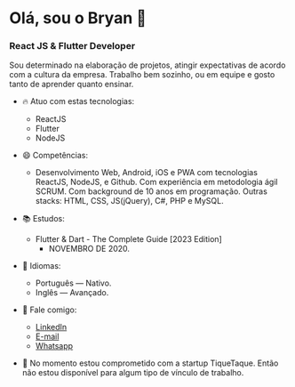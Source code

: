 # Olá, sou o Bryan 👋
### React JS & Flutter Developer

Sou determinado na elaboração de projetos,  atingir expectativas de acordo com a cultura da empresa. Trabalho bem sozinho, ou em equipe e gosto tanto de aprender quanto ensinar.

- 🔥 Atuo com estas tecnologias:
  * ReactJS
  * Flutter
  * NodeJS
  
- 😄 Competências:
  - Desenvolvimento Web, Android, iOS e PWA com tecnologias ReactJS, NodeJS, e Github. Com experiência em metodologia ágil SCRUM. Com background de 10 anos em programação. Outras stacks: HTML, CSS, JS(jQuery), C#, PHP e MySQL.
    
- 📚 Estudos:
  - Flutter & Dart - The Complete Guide [2023 Edition]
    - NOVEMBRO DE 2020.
      
- 👄 Idiomas:
  - Português — Nativo.
  - Inglês — Avançado.
 
- :speech_balloon:  Fale comigo:
  - [LinkedIn](https://www.linkedin.com/in/bryan-b-dorneles/)
  - [E-mail](mailto:bryan_dorneles@hotmail.com)
  - [Whatsapp](https://api.whatsapp.com/send?phone=61466567271&text=E%20aí,%20Bryan.%20Tudo%20certo?)
  
- 👯 No momento estou comprometido com a startup TiqueTaque. Então não estou disponível para algum tipo de vínculo de trabalho.

